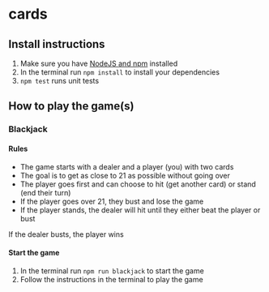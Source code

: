 # cards

## Install instructions

1. Make sure you have [NodeJS and npm](https://nodejs.org/en/) installed
2. In the terminal run `npm install` to install your dependencies
3. `npm test` runs unit tests

## How to play the game(s)

### Blackjack

#### Rules

- The game starts with a dealer and a player (you) with two cards
- The goal is to get as close to 21 as possible without going over
- The player goes first and can choose to hit (get another card) or stand (end their turn)
- If the player goes over 21, they bust and lose the game
- If the player stands, the dealer will hit until they either beat the player or bust

If the dealer busts, the player wins

#### Start the game

1. In the terminal run `npm run blackjack` to start the game
2. Follow the instructions in the terminal to play the game
